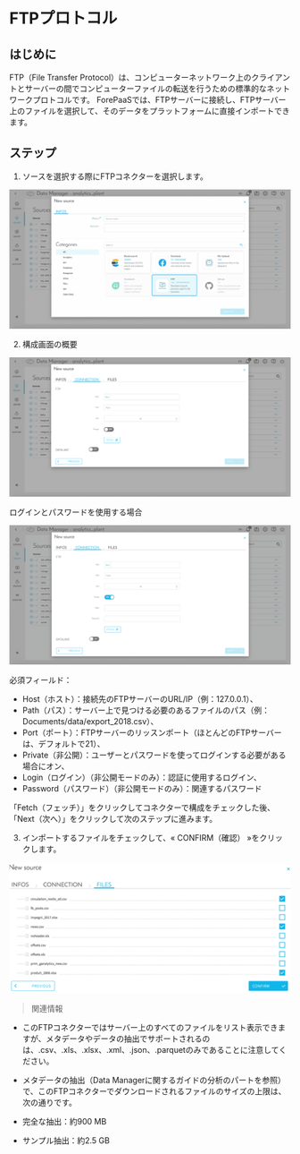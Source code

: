 # FTPプロトコル

## はじめに

FTP（File Transfer Protocol）は、コンピューターネットワーク上のクライアントとサーバーの間でコンピューターファイルの転送を行うための標準的なネットワークプロトコルです。
ForePaaSでは、FTPサーバーに接続し、FTPサーバー上のファイルを選択して、そのデータをプラットフォームに直接インポートできます。

## ステップ

1. ソースを選択する際にFTPコネクターを選択します。

![1](picts/ftp_connector.png)

2. 構成画面の概要

![1](picts/config_ftp.png)

ログインとパスワードを使用する場合

![1](picts/login.png)

必須フィールド：
* Host（ホスト）：接続先のFTPサーバーのURL/IP（例：127.0.0.1）、
* Path（パス）：サーバー上で見つける必要のあるファイルのパス（例：Documents/data/export_2018.csv）、
* Port（ポート）：FTPサーバーのリッスンポート（ほとんどのFTPサーバーは、デフォルトで21）、
* Private（非公開）：ユーザーとパスワードを使ってログインする必要がある場合にオン、
* Login（ログイン）（非公開モードのみ）：認証に使用するログイン、
* Password（パスワード）（非公開モードのみ）：関連するパスワード

「Fetch（フェッチ）」をクリックしてコネクターで構成をチェックした後、「Next（次へ）」をクリックして次のステップに進みます。

3. インポートするファイルをチェックして、« CONFIRM（確認） »をクリックします。

![1](picts/ftp_sources.png)

> 関連情報

* このFTPコネクターではサーバー上のすべてのファイルをリスト表示できますが、メタデータやデータの抽出でサポートされるのは、.csv、.xls、.xlsx、.xml、.json、.parquetのみであることに注意してください。

* メタデータの抽出（Data Managerに関するガイドの分析のパートを参照）で、このFTPコネクターでダウンロードされるファイルのサイズの上限は、次の通りです。
 * 完全な抽出：約900 MB
 * サンプル抽出：約2.5 GB